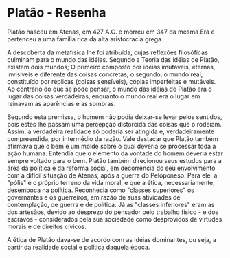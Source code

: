 # Platão - Resenha

Platão nasceu em Atenas, em 427 A.C. e morreu em 347 da mesma Era e pertenceu a uma família rica da alta aristocracia grega.

A descoberta da metafísica lhe foi atribuída, cujas reflexões filosóficas culminam para o mundo das idéias. Segundo a Teoria das idéias de Platão, existem dois mundos; O primeiro composto por idéias imutáveis, eternas, invisíveis e diferente das coisas concretas; o segundo, o mundo real, constituído por réplicas (coisas sensíveis), cópias imperfeitas e mutáveis. Ao contrário do que se pode pensar, o mundo das idéias de Platão era o lugar das coisas verdadeiras, enquanto o mundo real era o lugar em reinavam as aparências e as sombras.

Segundo esta premissa, o homem não podia deixar-se levar pelos sentidos, pois estes lhe passam uma percepção distorcida das coisas que o rodeiam. Assim, a verdadeira realidade só poderia ser atingida e, verdadeiramente compreendida, por intermédio da razão. Vale destacar que Platão também afirmava que o bem é um molde sobre o qual deveria se processar toda a ação humana. Entendia que o elemento da vontade do homem deveria estar sempre voltado para o bem. Platão também direcionou seus estudos para a área da política e da reforma social, em decorrência do seu envolvimento com a difícil situação de Atenas, após a guerra do Peloponeso. Para ele, a "pólis" é o próprio terreno da vida moral, e que a ética, necessariamente, desemboca na política. Reconhecia como "classes superiores" os governantes e os guerreiros, em razão de suas atividades de contemplação, de guerra e de política. Já as "classes inferiores" eram as dos artesãos, devido ao desprezo do pensador pelo trabalho físico - e dos escravos - considerados pela sua sociedade como desprovidos de virtudes morais e de direitos cívicos.

A ética de Platão dava-se de acordo com as idéias dominantes, ou seja, a partir da realidade social e política daquela época.